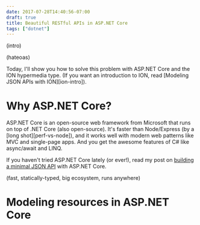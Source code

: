 ```yaml
---
date: 2017-07-28T14:40:56-07:00
draft: true
title: Beautiful RESTful APIs in ASP.NET Core
tags: ["dotnet"]
---
```


(intro)

(hateoas)

Today, I'll show you how to solve this problem with ASP.NET Core and the ION hypermedia type. (If you want an introduction to ION, read [Modeling JSON APIs with ION][ion-intro]).

<!--more-->

# Why ASP.NET Core?

ASP.NET Core is an open-source web framework from Microsoft that runs on top of .NET Core (also open-source). It's faster than Node/Express (by a [long shot][perf-vs-node]), and it works well with modern web patterns like MVC and single-page apps. And you get the awesome features of C# like async/await and LINQ.

If you haven't tried ASP.NET Core lately (or ever!), read my post on [building a minimal JSON API](aspnetcore-api) with ASP.NET Core.

(fast, statically-typed, big ecosystem, runs anywhere)

# Modeling resources in ASP.NET Core

